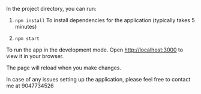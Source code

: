 

In the project directory, you can run:

1. `npm install`
To install dependencies for the application (typically takes 5 minutes)

2.  `npm start`

To run the app in the development mode.
Open [http://localhost:3000](http://localhost:3000) to view it in your browser.

The page will reload when you make changes.

In case of any issues setting up the application, please feel free to contact me at 9047734526

 
